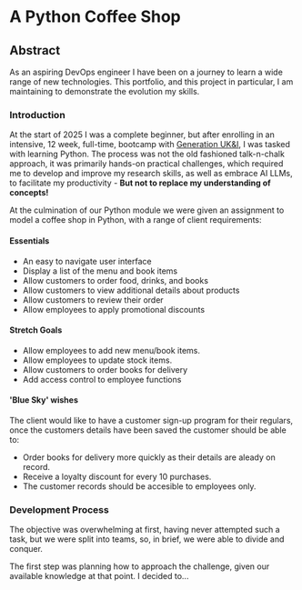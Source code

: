 # A Python Coffee Shop

## Abstract

As an aspiring DevOps engineer I have been on a journey to learn a wide range of new technologies. This portfolio, and this project in particular, I am maintaining to demonstrate the evolution my skills.

### Introduction

At the start of 2025 I was a complete beginner, but after enrolling in an intensive, 12 week, full-time, bootcamp with [Generation UK&I](https://uk.generation.org/), I was tasked with learning Python. The process was not the old fashioned talk-n-chalk approach, it was primarily hands-on practical challenges, which required me to develop and improve my research skills, as well as embrace AI LLMs, to facilitate my productivity - **But not to replace my understanding of concepts!**

At the culmination of our Python module we were given an assignment to model a coffee shop in Python, with a range of client requirements:

#### Essentials
- An easy to navigate user interface
- Display a list of the menu and book items
- Allow customers to order food, drinks, and books
- Allow customers to view additional details about products
- Allow customers to review their order
- Allow employees to apply promotional discounts

#### Stretch Goals
- Allow employees to add new menu/book items.
- Allow employees to update stock items.
- Allow customers to order books for delivery
- Add access control to employee functions

#### 'Blue Sky' wishes
The client would like to have a customer sign-up program for their regulars, once the customers details have been saved the customer should be able to:
- Order books for delivery more quickly as their details are aleady on record.
- Receive a loyalty discount for every 10 purchases.
- The customer records should be accesible to employees only.

### Development Process

The objective was overwhelming at first, having never attempted such a task, but we were split into teams, so, in brief, we were able to divide and conquer.

The first step was planning how to approach the challenge, given our available knowledge at that point. I decided to...